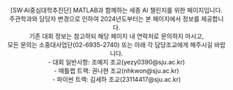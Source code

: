 <p align ="center">
[SW·AI중심대학추진단] MATLAB과 함께하는 세종 AI 챌린지를 위한 페이지입니다. <br>
주관학과와 담당자 변경으로 인하여 2024년도부터는 본 페이지에서 정보를 제공합니다. <br>
기존 대회 정보는 참고하되 해당 페이지 내 연락처로 문의하지 마시고, <br>
모든 문의는 소중대사업단(02-6935-2740) 또는 아래 각 담당조교에게 해주시길 바랍니다. <br>
- 대회 일반사항: 조예지 조교(yezy0390@sju.ac.kr) <br>
- 매틀랩 트랙: 권나현 조교(nhkwon@sju.ac.kr) <br>
- 파이썬 트랙: 김세하 조교(23114417@sju.ac.kr) <br>
</p>

<!--
**Sejong-AI-Challenge/Sejong-AI-Challenge** is a ✨ _special_ ✨ repository because its `README.md` (this file) appears on your GitHub profile.

Here are some ideas to get you started:

- 🔭 I’m currently working on ...
- 🌱 I’m currently learning ...
- 👯 I’m looking to collaborate on ...
- 🤔 I’m looking for help with ...
- 💬 Ask me about ...
- 📫 How to reach me: ...
- 😄 Pronouns: ...
- ⚡ Fun fact: ...
-->
